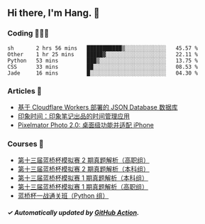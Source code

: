 ## Hi there, I'm Hang. 👋

### Coding 👨🏻‍💻

<!--START_SECTION:waka-->
```text
sh       2 hrs 56 mins   ███████████▒░░░░░░░░░░░░░   45.57 % 
Other    1 hr 25 mins    █████▓░░░░░░░░░░░░░░░░░░░   22.11 % 
Python   53 mins         ███▒░░░░░░░░░░░░░░░░░░░░░   13.75 % 
CSS      33 mins         ██░░░░░░░░░░░░░░░░░░░░░░░   08.53 % 
Jade     16 mins         █░░░░░░░░░░░░░░░░░░░░░░░░   04.30 % 
```
<!--END_SECTION:waka-->

### Articles 📝

<!-- BLOG:START -->
- [基于 Cloudflare Workers 部署的 JSON Database 数据库](https://huhuhang.com/post/coding/cloudflare-workers-jsonbase?from=github)
- [印象时间：印象笔记出品的时间管理应用](https://huhuhang.com/post/product-hunt/product-hunt-n251?from=github)
- [Pixelmator Photo 2.0: 桌面级功能并适配 iPhone](https://huhuhang.com/post/product-hunt/product-hunt-n250?from=github)<!-- BLOG:END -->

### Courses 🔗

<!-- SYL:START -->
- [第十三届蓝桥杯模拟赛 2 期真题解析（高职组）](https://www.lanqiao.cn/courses/7616/)
- [第十三届蓝桥杯模拟赛 2 期真题解析（本科组）](https://www.lanqiao.cn/courses/7615/)
- [第十三届蓝桥杯模拟赛 1 期真题解析（本科组）](https://www.lanqiao.cn/courses/5719/)
- [第十三届蓝桥杯模拟赛 1 期真题解析（高职组）](https://www.lanqiao.cn/courses/5718/)
- [蓝桥杯一战通关班（Python 组）](https://www.lanqiao.cn/courses/5494/)
<!-- SYL:END -->

##### ✓ Automatically updated by [GitHub Action](https://github.com/huhuhang/huhuhang/actions).
